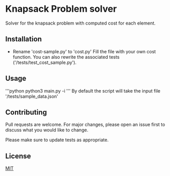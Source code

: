 # Knapsack Problem solver

Solver for the knapsack problem with computed cost for each element.

## Installation
* Rename 'cost-sample.py' to 'cost.py'
Fill the file with your own cost function.
You can also rewrite the associated tests ('/tests/test_cost_sample.py'). 

## Usage

'''python
python3 main.py -i <inputfile>
'''
By default the script will take the input file '/tests/sample_data.json'

## Contributing
Pull requests are welcome. For major changes, please open an issue first to discuss what you would like to change.

Please make sure to update tests as appropriate.

## License
[MIT](https://choosealicense.com/licenses/mit/)
